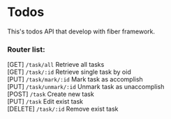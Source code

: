 # Todos

This's todos API that develop with fiber framework.

### Router list:
[GET] ```/task/all``` Retrieve all tasks\
[GET] ```/task/:id``` Retrieve single task by oid\
[PUT] ```/task/mark/:id``` Mark task as accomplish\
[PUT] ```/task/unmark/:id``` Unmark task as unaccomplish \
[POST] ```/task``` Create new task\
[PUT] ```/task``` Edit exist task\
[DELETE] ```/task/:id``` Remove exist task